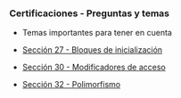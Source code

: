 ### Certificaciones - Preguntas y temas
- Temas importantes para tener en cuenta

- [Sección 27 - Bloques de inicialización](../T2_Programacion/seccion27)
- [Sección 30 - Modificadores de acceso](../T2_Programacion/seccion30)
- [Sección 32 - Polimorfismo](../T2_Programacion/seccion32)